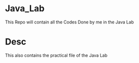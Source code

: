 # Java_Lab
This Repo will contain all the Codes Done by me in the Java Lab
# Desc
This also contains the practical file of the Java Lab
